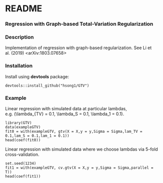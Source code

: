 README
================

### Regression with Graph-based Total-Variation Regularization

### Description

Implementation of regression with graph-based regularization. See Li et
al. (2019) \<arXiv:1803.07658\>

### Installation

Install using **devtools** package:

    devtools::install_github("hsong1/GTV")

### Example

Linear regression with simulated data at particular lambdas,
e.g. \(\lambda_{TV} = 0.1, \lambda_S = 0.1, \lambda_1 = 0.1\).

    library(GTV)
    data(exampleGTV)
    fit0 = with(exampleGTV, gtv(X = X,y = y,Sigma = Sigma,lam_TV = 0.1,lam_S = 0.1,lam_1 = 0.1))
    head(coef(fit0))

Linear regression with simulated data where we choose lambdas via 5-fold
cross-validation.

    set.seed(1234)
    fit1 = with(exampleGTV, cv.gtv(X = X,y = y,Sigma = Sigma,parallel = T))
    head(coef(fit1))
